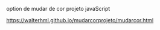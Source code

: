 option de mudar de cor projeto javaScript



https://walterhml.github.io/mudarcorprojeto/mudarcor.html
